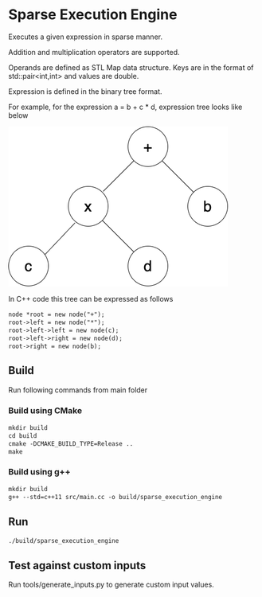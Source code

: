 # Sparse Execution Engine
Executes a given expression in sparse manner. 

Addition and multiplication operators are supported.

Operands are defined as STL Map data structure. Keys are in the format of std::pair<int,int> and values are double.

Expression is defined in the binary tree format. 

For example, for the expression a = b + c * d, expression tree looks like below

![Screenshot](expression_tree.png)

In C++ code this tree can be expressed as follows

    node *root = new node("+");
    root->left = new node("*");
    root->left->left = new node(c);
    root->left->right = new node(d);
    root->right = new node(b);


## Build 
Run following commands from main folder

### Build using CMake

    mkdir build 
    cd build
    cmake -DCMAKE_BUILD_TYPE=Release ..
    make

### Build using g++

    mkdir build
    g++ --std=c++11 src/main.cc -o build/sparse_execution_engine

## Run

    ./build/sparse_execution_engine

## Test against custom inputs

Run tools/generate_inputs.py to generate custom input values. 



